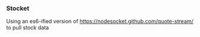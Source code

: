 ### Stocket ###

Using an es6-ified version of https://nodesocket.github.com/quote-stream/ to pull stock data
